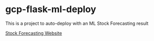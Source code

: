 # gcp-flask-ml-deploy
This is a project to auto-deploy with an ML Stock Forecasting result

[Stock Forecasting Website](https://flask-cd-302915.uc.r.appspot.com/)
